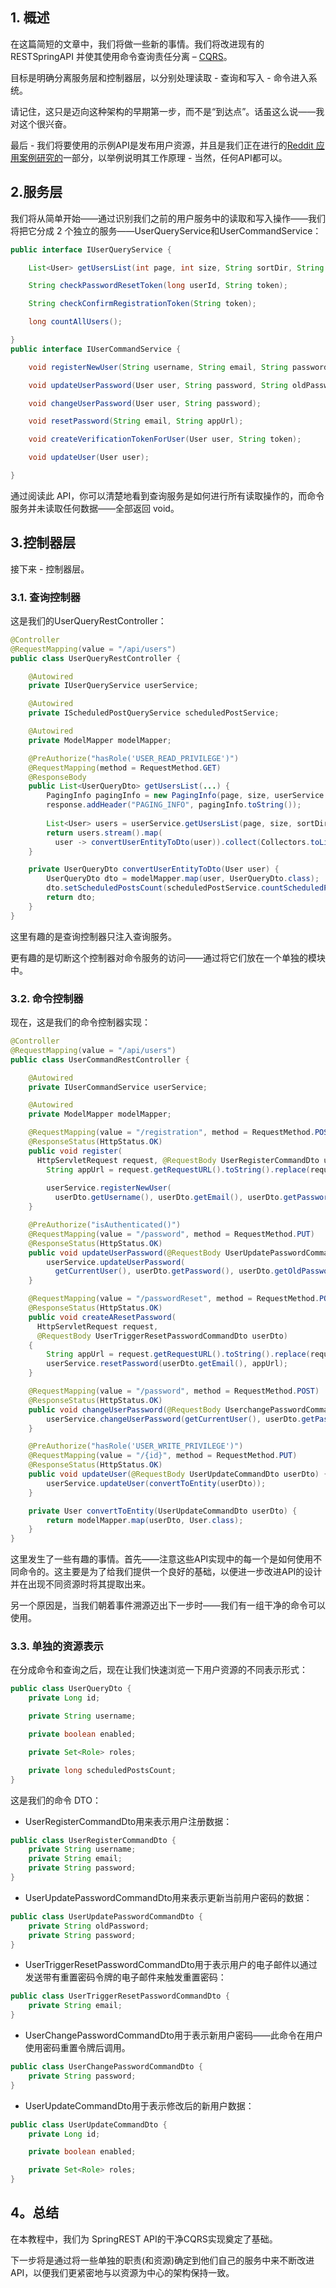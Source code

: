 ## 1. 概述

在这篇简短的文章中，我们将做一些新的事情。我们将改进现有的RESTSpringAPI 并使其使用命令查询责任分离 – [CQRS](http://squirrel.pl/blog/2015/08/31/introduction-to-event-sourcing-and-command-query-responsibility-segregation/)。

目标是明确分离服务层和控制器层，以分别处理读取 - 查询和写入 - 命令进入系统。

请记住，这只是迈向这种架构的早期第一步，而不是“到达点”。话虽这么说——我对这个很兴奋。

最后 - 我们将要使用的示例API是发布用户资源，并且是我们正在进行的[Reddit 应用案例研究的](https://www.baeldung.com/case-study-a-reddit-app-with-spring)一部分，以举例说明其工作原理 - 当然，任何API都可以。

## 2.服务层

我们将从简单开始——通过识别我们之前的用户服务中的读取和写入操作——我们将把它分成 2 个独立的服务——UserQueryService和UserCommandService：

```java
public interface IUserQueryService {

    List<User> getUsersList(int page, int size, String sortDir, String sort);

    String checkPasswordResetToken(long userId, String token);

    String checkConfirmRegistrationToken(String token);

    long countAllUsers();

}
public interface IUserCommandService {

    void registerNewUser(String username, String email, String password, String appUrl);

    void updateUserPassword(User user, String password, String oldPassword);

    void changeUserPassword(User user, String password);

    void resetPassword(String email, String appUrl);

    void createVerificationTokenForUser(User user, String token);

    void updateUser(User user);

}
```

通过阅读此 API，你可以清楚地看到查询服务是如何进行所有读取操作的，而命令服务并未读取任何数据——全部返回 void。

## 3.控制器层

接下来 - 控制器层。

### 3.1. 查询控制器

这是我们的UserQueryRestController：

```java
@Controller
@RequestMapping(value = "/api/users")
public class UserQueryRestController {

    @Autowired
    private IUserQueryService userService;

    @Autowired
    private IScheduledPostQueryService scheduledPostService;

    @Autowired
    private ModelMapper modelMapper;

    @PreAuthorize("hasRole('USER_READ_PRIVILEGE')")
    @RequestMapping(method = RequestMethod.GET)
    @ResponseBody
    public List<UserQueryDto> getUsersList(...) {
        PagingInfo pagingInfo = new PagingInfo(page, size, userService.countAllUsers());
        response.addHeader("PAGING_INFO", pagingInfo.toString());
        
        List<User> users = userService.getUsersList(page, size, sortDir, sort);
        return users.stream().map(
          user -> convertUserEntityToDto(user)).collect(Collectors.toList());
    }

    private UserQueryDto convertUserEntityToDto(User user) {
        UserQueryDto dto = modelMapper.map(user, UserQueryDto.class);
        dto.setScheduledPostsCount(scheduledPostService.countScheduledPostsByUser(user));
        return dto;
    }
}
```

这里有趣的是查询控制器只注入查询服务。

更有趣的是切断这个控制器对命令服务的访问——通过将它们放在一个单独的模块中。

### 3.2. 命令控制器

现在，这是我们的命令控制器实现：

```java
@Controller
@RequestMapping(value = "/api/users")
public class UserCommandRestController {

    @Autowired
    private IUserCommandService userService;

    @Autowired
    private ModelMapper modelMapper;

    @RequestMapping(value = "/registration", method = RequestMethod.POST)
    @ResponseStatus(HttpStatus.OK)
    public void register(
      HttpServletRequest request, @RequestBody UserRegisterCommandDto userDto) {
        String appUrl = request.getRequestURL().toString().replace(request.getRequestURI(), "");
        
        userService.registerNewUser(
          userDto.getUsername(), userDto.getEmail(), userDto.getPassword(), appUrl);
    }

    @PreAuthorize("isAuthenticated()")
    @RequestMapping(value = "/password", method = RequestMethod.PUT)
    @ResponseStatus(HttpStatus.OK)
    public void updateUserPassword(@RequestBody UserUpdatePasswordCommandDto userDto) {
        userService.updateUserPassword(
          getCurrentUser(), userDto.getPassword(), userDto.getOldPassword());
    }

    @RequestMapping(value = "/passwordReset", method = RequestMethod.POST)
    @ResponseStatus(HttpStatus.OK)
    public void createAResetPassword(
      HttpServletRequest request, 
      @RequestBody UserTriggerResetPasswordCommandDto userDto) 
    {
        String appUrl = request.getRequestURL().toString().replace(request.getRequestURI(), "");
        userService.resetPassword(userDto.getEmail(), appUrl);
    }

    @RequestMapping(value = "/password", method = RequestMethod.POST)
    @ResponseStatus(HttpStatus.OK)
    public void changeUserPassword(@RequestBody UserchangePasswordCommandDto userDto) {
        userService.changeUserPassword(getCurrentUser(), userDto.getPassword());
    }

    @PreAuthorize("hasRole('USER_WRITE_PRIVILEGE')")
    @RequestMapping(value = "/{id}", method = RequestMethod.PUT)
    @ResponseStatus(HttpStatus.OK)
    public void updateUser(@RequestBody UserUpdateCommandDto userDto) {
        userService.updateUser(convertToEntity(userDto));
    }

    private User convertToEntity(UserUpdateCommandDto userDto) {
        return modelMapper.map(userDto, User.class);
    }
}
```

这里发生了一些有趣的事情。首先——注意这些API实现中的每一个是如何使用不同命令的。这主要是为了给我们提供一个良好的基础，以便进一步改进API的设计并在出现不同资源时将其提取出来。

另一个原因是，当我们朝着事件溯源迈出下一步时——我们有一组干净的命令可以使用。

### 3.3. 单独的资源表示

在分成命令和查询之后，现在让我们快速浏览一下用户资源的不同表示形式：

```java
public class UserQueryDto {
    private Long id;

    private String username;

    private boolean enabled;

    private Set<Role> roles;

    private long scheduledPostsCount;
}
```

这是我们的命令 DTO：

-   UserRegisterCommandDto用来表示用户注册数据：

```java
public class UserRegisterCommandDto {
    private String username;
    private String email;
    private String password;
}
```

-   UserUpdatePasswordCommandDto用来表示更新当前用户密码的数据：

```java
public class UserUpdatePasswordCommandDto {
    private String oldPassword;
    private String password;
}
```

-   UserTriggerResetPasswordCommandDto用于表示用户的电子邮件以通过发送带有重置密码令牌的电子邮件来触发重置密码：

```java
public class UserTriggerResetPasswordCommandDto {
    private String email;
}
```

-   UserChangePasswordCommandDto用于表示新用户密码——此命令在用户使用密码重置令牌后调用。

```java
public class UserChangePasswordCommandDto {
    private String password;
}
```

-   UserUpdateCommandDto用于表示修改后的新用户数据：

```java
public class UserUpdateCommandDto {
    private Long id;

    private boolean enabled;

    private Set<Role> roles;
}
```

## 4。总结

在本教程中，我们为 SpringREST API的干净CQRS实现奠定了基础。

下一步将是通过将一些单独的职责(和资源)确定到他们自己的服务中来不断改进 API，以便我们更紧密地与以资源为中心的架构保持一致。